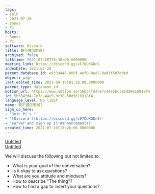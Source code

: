```yaml
---
tags:
- Talk
- 2021-07-28
- Bones
- Pi
hosts:
- Bones
- Pi
software: Discord
title: 聽不懂怎麼辦?
archived: false
talktime: 2021-07-28T20:30:00.0000000
meeting_link: https://discord.gg/vE7QUXGDnS
indexDate: 2021-07-28
parent_database_id: e9339446-880f-4ef0-8ad7-8ad1f507dded
object: page
last_edited_time: 2021-08-16T01:26:00.0000000
parent_type: database_id
notion_url: https://www.notion.so/5bb54fd47e7c44e5bc385dd9e16918f4
id: 5bb54fd4-7e7c-44e5-bc38-5dd9e16918f4
language_level: No limit
name: 聽不懂怎麼辦?
sign_up_here:
- "Join Pi's "
- '[Discord ](https://discord.gg/vE7QUXGDnS)'
- 'server and sign up in #annoncements!'
created_time: 2021-07-26T15:26:00.0000000
---
```




[Untitled](https://www.notion.so/12c4a9e645d54aefa860b5f927a0b220)   
[Untitled](https://www.notion.so/482e61b02b9c4456b2b4fe86bb7544c6)   


We will discuss the following but not limited to:
   - What is your goal of the conversation?
   - Is it okay to ask questions?
   - What are you attitude and mindsets?
   - How to describe "The thing"?
   - How to find a gap to insert your questions?






